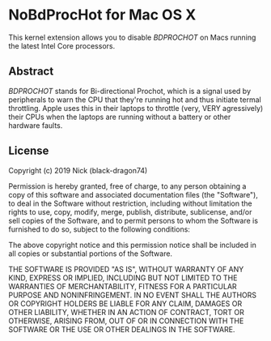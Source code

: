 NoBdProcHot for Mac OS X
=================================

This kernel extension allows you to disable *BDPROCHOT* on Macs running the latest Intel Core processors.

Abstract
--------
*BDPROCHOT* stands for Bi-directional Prochot, which is a signal used by peripherals to warn the CPU that they're running hot and thus initiate termal throttling. Apple uses this in their laptops to throttle (very, VERY agressively) their CPUs when the laptops are running without a battery or other hardware faults.

License
-------

Copyright (c) 2019 Nick (black-dragon74)

Permission is hereby granted, free of charge, to any person obtaining
a copy of this software and associated documentation files (the
"Software"), to deal in the Software without restriction, including
without limitation the rights to use, copy, modify, merge, publish,
distribute, sublicense, and/or sell copies of the Software, and to
permit persons to whom the Software is furnished to do so, subject to
the following conditions:

The above copyright notice and this permission notice shall be
included in all copies or substantial portions of the Software.

THE SOFTWARE IS PROVIDED "AS IS", WITHOUT WARRANTY OF ANY KIND,
EXPRESS OR IMPLIED, INCLUDING BUT NOT LIMITED TO THE WARRANTIES OF
MERCHANTABILITY, FITNESS FOR A PARTICULAR PURPOSE AND
NONINFRINGEMENT. IN NO EVENT SHALL THE AUTHORS OR COPYRIGHT HOLDERS BE
LIABLE FOR ANY CLAIM, DAMAGES OR OTHER LIABILITY, WHETHER IN AN ACTION
OF CONTRACT, TORT OR OTHERWISE, ARISING FROM, OUT OF OR IN CONNECTION
WITH THE SOFTWARE OR THE USE OR OTHER DEALINGS IN THE SOFTWARE.
